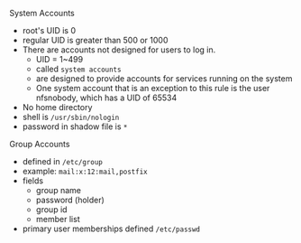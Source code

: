 
System Accounts
* root's UID is 0
* regular UID is greater than 500 or 1000
* There are accounts not designed for users to log in.
  * UID = 1~499
  * called `system accounts`
  * are designed to provide accounts for services running on the system
  * One system account that is an exception to this rule is the user nfsnobody, which has a UID of 65534
* No home directory
* shell is `/usr/sbin/nologin`
* password in shadow file is `*`

Group Accounts
* defined in `/etc/group`
* example: `mail:x:12:mail,postfix`
* fields  
  * group name
  * password (holder)
  * group id
  * member list
* primary user memberships defined `/etc/passwd`

